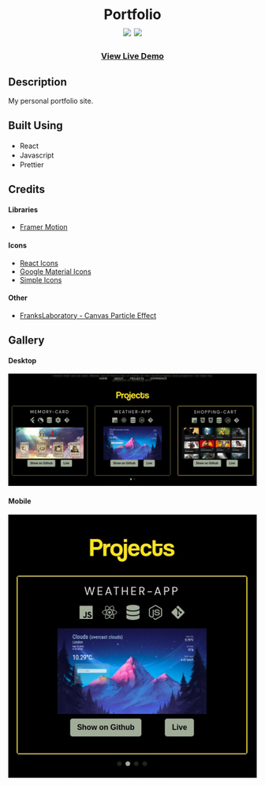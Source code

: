 <div  align=center>
	<h1>Portfolio
	<br>
		<img src="https://img.shields.io/static/v1?label=&message=React&color=61DAFB&style=for-the-badge&logo=react&logoColor=black&logoWidth=&labelColor=&link=">
		<img src="https://img.shields.io/static/v1?label=&message=Javascript&color=F7DF1E&style=for-the-badge&logo=Javascript&logoColor=black&logoWidth=&labelColor=&link=">
		<br>
	</h1>
	<h3><b><a href="https://enriquehoebeb.netlify.app/">View Live Demo</a></b></h3>
</div>

## Description

My personal portfolio site.

## Built Using

- React <img height="16" width="16" src="https://cdn.simpleicons.org/react" />
- Javascript <img height="16" width="16" src="https://cdn.simpleicons.org/javascript" />
- Prettier <img height="16" width="16" src="https://cdn.simpleicons.org/prettier" />

## Credits

#### Libraries

- [Framer Motion](https://www.framer.com/motion/)

#### Icons

- [React Icons](https://github.com/react-icons/react-icons)
- [Google Material Icons](https://fonts.google.com/icons)
- [Simple Icons](https://simpleicons.org/)

#### Other

- [FranksLaboratory - Canvas Particle Effect](https://www.youtube.com/@Frankslaboratory/)

## Gallery

#### Desktop

<img src="./readme-assets/portfolio-desktop.png" alt="Image of project on Desktop" />

#### Mobile

<img src="./readme-assets/portfolio-mobile.png" alt="Image of project on Mobile" />